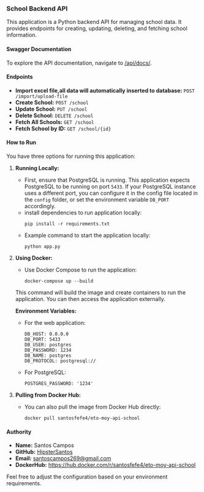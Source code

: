 ### School Backend API

This application is a Python backend API for managing school data. It provides endpoints for creating, updating, deleting, and fetching school information.

#### Swagger Documentation

To explore the API documentation, navigate to [/api/docs/](#).

#### Endpoints

- **Import excel file,all data will automatically inserted to database:** `POST /import/upload-file`
- **Create School:** `POST /school`
- **Update School:** `PUT /school`
- **Delete School:** `DELETE /school`
- **Fetch All Schools:** `GET /school`
- **Fetch School by ID:** `GET /school/{id}`

#### How to Run

You have three options for running this application:

1. **Running Locally:**
   - First, ensure that PostgreSQL is running. This application expects PostgreSQL to be running on port `5433`. If your PostgreSQL instance uses a different port, you can configure it in the config file located in the `config` folder, or set the environment variable `DB_PORT` accordingly.
   - install dependencies to run application locally:
     ```
     pip install -r requirements.txt
     ```
   - Example command to start the application locally:
     ```
     python app.py
     ```

2. **Using Docker:**
   - Use Docker Compose to run the application:
     ```
     docker-compose up --build
     ```
   This command will build the image and create containers to run the application. You can then access the application externally.

   **Environment Variables:**
   - For the web application:
     ```
     DB_HOST: 0.0.0.0
     DB_PORT: 5433
     DB_USER: postgres
     DB_PASSWORD: 1234
     DB_NAME: postgres
     DB_PROTOCOL: postgresql://
     ```
   - For PostgreSQL:
     ```
     POSTGRES_PASSWORD: '1234'
     ```

3. **Pulling from Docker Hub:**
   - You can also pull the image from Docker Hub directly:
     ```
     docker pull santosfefe4/eto-moy-api-school
     ```

#### Authority

- **Name:** Santos Campos
- **GitHub:** [HipsterSantos](https://github.com/HipsterSantos)
- **Email:** santoscampos269@gmail.com
- **DockerHub:** https://hub.docker.com/r/santosfefe4/eto-moy-api-school

Feel free to adjust the configuration based on your environment requirements.